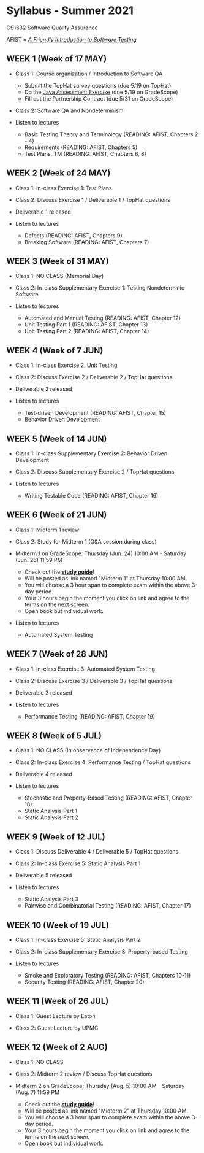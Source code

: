 # Syllabus - Summer 2021
CS1632 Software Quality Assurance

AFIST = [_A Friendly Introduction to Software Testing_](software-quality-assurance-textbook.pdf)

## WEEK 1 (Week of 17 MAY)

* Class 1: Course organization / Introduction to Software QA
  * Submit the TopHat survey questions (due 5/19 on TopHat)
  * Do the [Java Assessment Exercise](exercises/0) (due 5/19 on GradeScope)
  * Fill out the Partnership Contract (due 5/31 on GradeScope)
  
* Class 2: Software QA and Nondeterminism

* Listen to lectures 
  * Basic Testing Theory and Terminology (READING: AFIST, Chapters 2 - 4)
  * Requirements (READING: AFIST, Chapters 5)
  * Test Plans, TM (READING: AFIST, Chapters 6, 8)

## WEEK 2 (Week of 24 MAY)

* Class 1: In-class Exercise 1: Test Plans

* Class 2: Discuss Exercise 1 / Deliverable 1 / TopHat questions

* Deliverable 1 released 

* Listen to lectures
  * Defects (READING: AFIST, Chapters 9)
  * Breaking Software (READING: AFIST, Chapters 7)

## WEEK 3 (Week of 31 MAY)
  
* Class 1: NO CLASS (Memorial Day)

* Class 2: In-class Supplementary Exercise 1: Testing Nondeterminic Software

* Listen to lectures 
  * Automated and Manual Testing (READING: AFIST, Chapter 12)
  * Unit Testing Part 1 (READING: AFIST, Chapter 13)
  * Unit Testing Part 2 (READING: AFIST, Chapter 14)

## WEEK 4 (Week of 7 JUN)

* Class 1: In-class Exercise 2: Unit Testing 

* Class 2: Discuss Exercise 2 / Deliverable 2 / TopHat questions

* Deliverable 2 released 

* Listen to lectures 
  * Test-driven Development (READING: AFIST, Chapter 15)
  * Behavior Driven Development

## WEEK 5 (Week of 14 JUN)

* Class 1: In-class Supplementary Exercise 2: Behavior Driven Development 

* Class 2: Discuss Supplementary Exercise 2 / TopHat questions

* Listen to lectures 
  * Writing Testable Code (READING: AFIST, Chapter 16)

## WEEK 6 (Week of 21 JUN)

* Class 1: Midterm 1 review 

* Class 2: Study for Midterm 1 (Q&A session during class)
  
* Midterm 1 on GradeScope: Thursday (Jun. 24) 10:00 AM - Saturday (Jun. 26) 11:59 PM
  * Check out the **[study guide](/study_guides/midterm_1_study_guide.md)**!
  * Will be posted as link named "Midterm 1" at Thursday 10:00 AM.
  * You will choose a 3 hour span to complete exam within the above 3-day period.
  * Your 3 hours begin the moment you click on link and agree to the terms on the next screen.
  * Open book but individual work.

* Listen to lectures 
  * Automated System Testing

## WEEK 7 (Week of 28 JUN)

* Class 1: In-class Exercise 3: Automated System Testing 

* Class 2: Discuss Exercise 3 / Deliverable 3 / TopHat questions

* Deliverable 3 released 

* Listen to lectures 
  * Performance Testing (READING: AFIST, Chapter 19)

## WEEK 8 (Week of 5 JUL)

* Class 1: NO CLASS (In observance of Independence Day)

* Class 2: In-class Exercise 4: Performance Testing / TopHat questions

* Deliverable 4 released 

* Listen to lectures 
  * Stochastic and Property-Based Testing (READING: AFIST, Chapter 18)
  * Static Analysis Part 1
  * Static Analysis Part 2

## WEEK 9 (Week of 12 JUL)

* Class 1: Discuss Deliverable 4 / Deliverable 5 / TopHat questions

* Class 2: In-class Exercise 5: Static Analysis Part 1

* Deliverable 5 released 

* Listen to lectures 
  * Static Analysis Part 3
  * Pairwise and Combinatorial Testing (READING: AFIST, Chapter 17)

## WEEK 10 (Week of 19 JUL)

* Class 1: In-class Exercise 5: Static Analysis Part 2

* Class 2: In-class Supplementary Exercise 3: Property-based Testing 

* Listen to lectures 
  * Smoke and Exploratory Testing (READING: AFIST, Chapters 10-11)
  * Security Testing (READING: AFIST, Chapter 20)

## WEEK 11 (Week of 26 JUL)

* Class 1: Guest Lecture by Eaton

* Class 2: Guest Lecture by UPMC

## WEEK 12 (Week of 2 AUG)

* Class 1: NO CLASS

* Class 2: Midterm 2 review / Discuss TopHat questions

* Midterm 2 on GradeScope: Thursday (Aug. 5) 10:00 AM - Saturday (Aug. 7) 11:59 PM
  * Check out the **[study guide](/study_guides/midterm_2_study_guide.md)**!
  * Will be posted as link named "Midterm 2" at Thursday 10:00 AM.
  * You will choose a 3 hour span to complete exam within the above 3-day period.
  * Your 3 hours begin the moment you click on link and agree to the terms on the next screen.
  * Open book but individual work.
